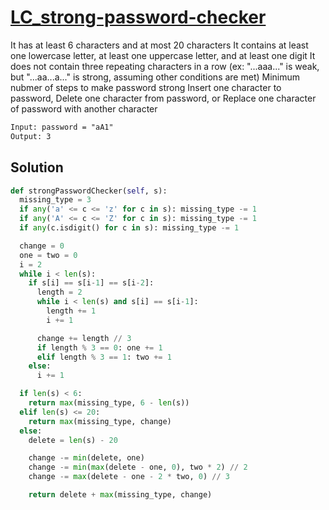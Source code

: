 # [LC_strong-password-checker](https://leetcode.com/problems/strong-password-checker)

It has at least 6 characters and at most 20 characters
It contains at least one lowercase letter, at least one uppercase letter, and at least one digit
It does not contain three repeating characters in a row
  (ex: "...aaa..." is weak, but "...aa...a..." is strong, assuming other conditions are met)
Minimum nubmer of steps to make password strong
  Insert one character to password,
  Delete one character from password, or
  Replace one character of password with another character

```txt
Input: password = "aA1"
Output: 3
```

## Solution

```py
def strongPasswordChecker(self, s):
  missing_type = 3
  if any('a' <= c <= 'z' for c in s): missing_type -= 1
  if any('A' <= c <= 'Z' for c in s): missing_type -= 1
  if any(c.isdigit() for c in s): missing_type -= 1

  change = 0
  one = two = 0
  i = 2
  while i < len(s):
    if s[i] == s[i-1] == s[i-2]:
      length = 2
      while i < len(s) and s[i] == s[i-1]:
        length += 1
        i += 1

      change += length // 3
      if length % 3 == 0: one += 1
      elif length % 3 == 1: two += 1
    else:
      i += 1

  if len(s) < 6:
    return max(missing_type, 6 - len(s))
  elif len(s) <= 20:
    return max(missing_type, change)
  else:
    delete = len(s) - 20

    change -= min(delete, one)
    change -= min(max(delete - one, 0), two * 2) // 2
    change -= max(delete - one - 2 * two, 0) // 3

    return delete + max(missing_type, change)
```
